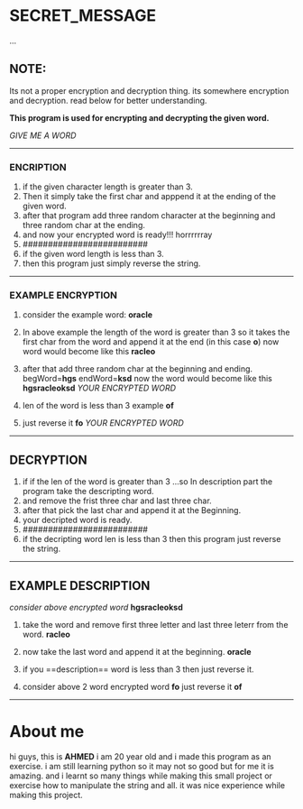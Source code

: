 # SECRET_MESSAGE
...

## NOTE: 
Its not a proper encryption and decryption thing. its somewhere encryption and decryption. read below for better understanding.

**This program is used for encrypting and decrypting the given word.**

*GIVE ME A WORD*
_____________________________
### ENCRIPTION
1. if the given character length is greater than 3.
2. Then it simply take the first char and apppend it at the ending of the given word. 
4. after that program add three random character at the beginning and three random char at the ending.
5. and now your encrypted word is ready!!! horrrrrray
6. #########################
7. if the given word length is less than 3.
8. then this program just simply reverse the string.
_____________________________
### EXAMPLE ENCRYPTION
1. consider the example word: **oracle**
2. In above example the length of the word is greater than 3 so it takes the first char from the word and append it at the end (in this case **o**) now word would become like this **racleo**
3. after that add three random char at the beginning and ending. begWord=**hgs**
            endWord=**ksd**
   now the word would become like this
   **hgsracleoksd**
 *YOUR ENCRYPTED WORD*

1. len of the word is less than 3 example **of**
2. just reverse it
    **fo**
   *YOUR ENCRYPTED WORD*
______________________________
## DECRYPTION
1. if if the len of the word is greater than 3 ...so In description part the program take the descripting word.
2. and remove the frist three char and last three char.
3. after that pick the last char and append it at the Beginning.
4. your decripted word is ready.
5. #########################
6. if the decripting word len is less than 3 then this program just reverse the string.
______________________________
## EXAMPLE DESCRIPTION
*consider above encrypted word* **hgsracleoksd**
1. take the word and remove first three letter and last three leterr from the word.
   **racleo**
3. now take the last word and append it at the beginning.
   **oracle**

1. if you ==description== word is less than 3 then just reverse it.
2. consider above 2 word encrypted word
   **fo**
   just reverse it
   **of**

______________________________

# About me
 hi guys, this is **AHMED** i am 20 year old and i made this program as an exercise. i am still learning python so it may not so good but for me it is amazing. and i learnt so many things while making this small project or exercise how to manipulate the string and all. it was nice experience while making this project.

